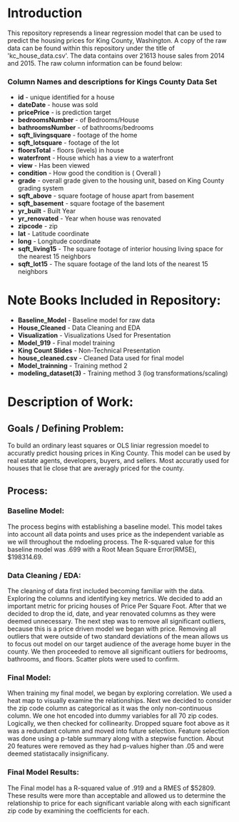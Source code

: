 # Introduction

This repository represends a linear regression model that can be used to predict the housing prices for King County, Washington. A copy of the raw data can be found within this repository under the title of 'kc_house_data.csv'. The data contains over 21613 house sales from 2014 and 2015. The raw column information can be found below:

### Column Names and descriptions for Kings County Data Set
* **id** - unique identified for a house
* **dateDate** - house was sold
* **pricePrice** -  is prediction target
* **bedroomsNumber** -  of Bedrooms/House
* **bathroomsNumber** -  of bathrooms/bedrooms
* **sqft_livingsquare** -  footage of the home
* **sqft_lotsquare** -  footage of the lot
* **floorsTotal** -  floors (levels) in house
* **waterfront** - House which has a view to a waterfront
* **view** - Has been viewed
* **condition** - How good the condition is ( Overall )
* **grade** - overall grade given to the housing unit, based on King County grading system
* **sqft_above** - square footage of house apart from basement
* **sqft_basement** - square footage of the basement
* **yr_built** - Built Year
* **yr_renovated** - Year when house was renovated
* **zipcode** - zip
* **lat** - Latitude coordinate
* **long** - Longitude coordinate
* **sqft_living15** - The square footage of interior housing living space for the nearest 15 neighbors
* **sqft_lot15** - The square footage of the land lots of the nearest 15 neighbors

# Note Books Included in Repository:

* **Baseline_Model** - Baseline model for raw data
* **House_Cleaned** - Data Cleaning and EDA
* **Visualization** -  Visualizations Used for Presentation
* **Model_919** -  Final model training
* **King Count Slides** -  Non-Technical Presentation
* **house_cleaned.csv** - Cleaned Data used for final model
* **Model_trainning** - Training method 2
* **modeling_dataset(3)** - Training method 3 (log transformations/scaling)

# Description of Work:

## Goals / Defining Problem:

To build an ordinary least squares or OLS liniar regression moedel to accuratly predict housing prices in King County.  This model can be used by real estate agents, developers, buyers, and sellers. Most accuratly used for houses that lie close that are averagly priced for the county.    

## Process:

### Baseline Model:

The process begins with establishing a baseline model. This model takes into account all data points and uses price as the independent variable as we will throughout the mdoeling process. The R-squared value for this baseline model was .699 with a Root Mean Square Error(RMSE), $198314.69.

### Data Cleaning / EDA:

The cleaning of data first included becoming familiar with the data. Exploring the columns and identifying key metrics. We decided to add an important metric for pricing houses of Price Per Square Foot. After that we decided to drop the id, date, and year renovated columns as they were deemed unnecessary. The next step was to remove all significant outliers, because this is a price driven model we began with price. Removing all outliers that were outside of two standard deviations of the mean allows us to focus out model on our target audience of the average home buyer in the county. We then proceeded to remove all significant outliers for bedrooms, bathrooms, and floors. Scatter plots were used to confirm. 

### Final Model:

When training my final model, we began by exploring correlation. We used a heat map to visually examine the relationships. Next we decided to consider the zip code column as categorical as it was the only non-continuous column. We one hot encoded into dummy variables for all 70 zip codes. Logically, we then checked for collinearity. Dropped square foot above as it was a redundant column and moved into future selection. Feature selection was done using a p-table summary along with a stepwise function.  About 20 features were removed as they had p-values higher than .05 and were deemed statistacally insignificany.

### Final Model Results:

The Final model has a R-squared value of .919 and a RMES of $52809. These results were more than acceptable and allowed us to determine the relationship to price for each significant variable along with each significant zip code by examining the coefficients for each. 





